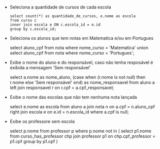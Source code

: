 * Seleciona a quantidade de cursos de cada escola

      select count(*) as quantidade_de_cursos, e.nome as escola
	  from curso c 
	  inner join escola e ON c.escola_id = e.id
	  group by c.escola_id;


* Seleciona os alunos que tem notas em Matematica e/ou em Portugues

	select aluno_cpf from nota where nome_curso = 'Matematica' union select aluno_cpf from nota where nome_curso = 'Portugues';

* Exibe o nome do aluno e do responsável, caso não tenha resposável é exibida a mensagem 'Sem responsável'

    select a.nome as nome_aluno,
	(case when (r.nome is not null) then r.nome else 'Sem responsável' end) as nome_responsavel
	from aluno a left join responsavel r on r.cpf = a.cpf_responsavel;

* Exibe o nome das escolas que não tem nenhuma nota lançada

    select  e.nome as escola
	from aluno a
	join nota n on a.cpf = n.aluno_cpf 
	right join escola e on e.id = n.escola_id
	where a.cpf is null;

* Exibe os professore sem escola

    select p.nome from professor p where p.nome not in (
	select p1.nome from curso_has_professor chp
	join professor p1 on chp.cpf_professor = p1.cpf group by p1.cpf 
	)
